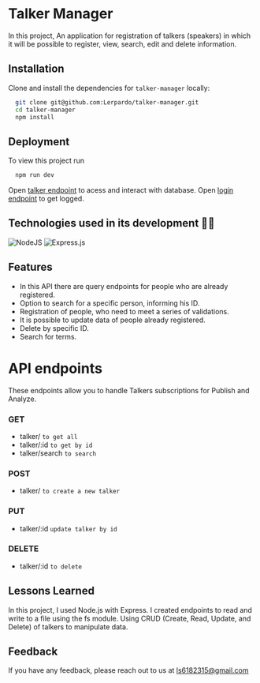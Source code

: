 
# Talker Manager

In this project, An application for registration of talkers (speakers) in which it will be possible to register, view, search, edit and delete information.

## Installation

Clone and install the dependencies for `talker-manager` locally:

```bash
  git clone git@github.com:Lerpardo/talker-manager.git
  cd talker-manager
  npm install
```

## Deployment

To view this project run

```bash
  npm run dev
```
Open [talker endpoint](http://localhost:3000/talker) to acess and interact with database.
Open [login endpoint](http://localhost:3000/login) to get logged.

## Technologies used in its development 🧑‍💻

![NodeJS](https://img.shields.io/badge/node.js-6DA55F?style=for-the-badge&logo=node.js&logoColor=white)
![Express.js](https://img.shields.io/badge/express.js-%23404d59.svg?style=for-the-badge&logo=express&logoColor=%2361DAFB)
## Features

- In this API there are query endpoints for people who are already registered.
- Option to search for a specific person, informing his ID.
- Registration of people, who need to meet a series of validations.
- It is possible to update data of people already registered.
- Delete by specific ID.
- Search for terms.

# API endpoints

These endpoints allow you to handle Talkers subscriptions for Publish and Analyze.

### GET
- talker/ `to get all`
- talker/:id `to get by id`
- talker/search `to search`

### POST
- talker/ `to create a new talker`
### PUT
- talker/:id `update talker by id`
### DELETE
- talker/:id `to delete` 

## Lessons Learned

In this project, I used Node.js with Express. I created endpoints to read and write to a file using the fs module.
Using CRUD (Create, Read, Update, and Delete) of talkers to manipulate data.

## Feedback

If you have any feedback, please reach out to us at ls6182315@gmail.com

